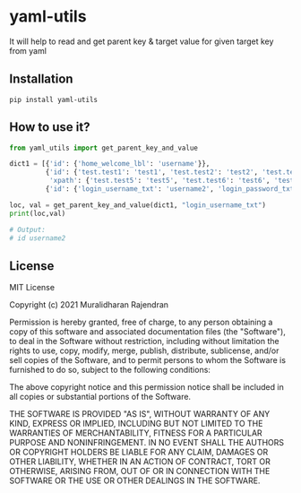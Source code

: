 # yaml-utils
It will help to read and get parent key & target value for given target key from yaml

## Installation
```pip install yaml-utils```

## How to use it?
```python
from yaml_utils import get_parent_key_and_value

dict1 = [{'id': {'home_welcome_lbl': 'username'}},
         {'id': {'test.test1': 'test1', 'test.test2': 'test2', 'test.test3': 'test3', 'test.test4': 'test4'},
          'xpath': {'test.test5': 'test5', 'test.test6': 'test6', 'test.test7': 'test7', 'test.test8': 'test8'}},
         {'id': {'login_username_txt': 'username2', 'login_password_txt': 'password'}}]

loc, val = get_parent_key_and_value(dict1, "login_username_txt")
print(loc,val)

# Output:
# id username2
```

## License
MIT License

Copyright (c) 2021 Muralidharan Rajendran

Permission is hereby granted, free of charge, to any person obtaining a copy
of this software and associated documentation files (the "Software"), to deal
in the Software without restriction, including without limitation the rights
to use, copy, modify, merge, publish, distribute, sublicense, and/or sell
copies of the Software, and to permit persons to whom the Software is
furnished to do so, subject to the following conditions:

The above copyright notice and this permission notice shall be included in all
copies or substantial portions of the Software.

THE SOFTWARE IS PROVIDED "AS IS", WITHOUT WARRANTY OF ANY KIND, EXPRESS OR
IMPLIED, INCLUDING BUT NOT LIMITED TO THE WARRANTIES OF MERCHANTABILITY,
FITNESS FOR A PARTICULAR PURPOSE AND NONINFRINGEMENT. IN NO EVENT SHALL THE
AUTHORS OR COPYRIGHT HOLDERS BE LIABLE FOR ANY CLAIM, DAMAGES OR OTHER
LIABILITY, WHETHER IN AN ACTION OF CONTRACT, TORT OR OTHERWISE, ARISING FROM,
OUT OF OR IN CONNECTION WITH THE SOFTWARE OR THE USE OR OTHER DEALINGS IN THE
SOFTWARE.